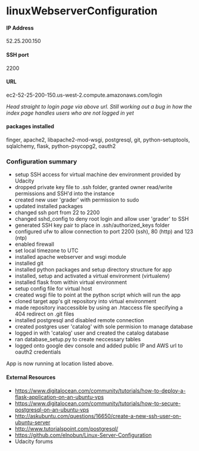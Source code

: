 # linuxWebserverConfiguration

#### IP Address
52.25.200.150

#### SSH port
2200

#### URL 
ec2-52-25-200-150.us-west-2.compute.amazonaws.com/login 

*Head straight to login page via above url.  Still working out a bug in how the index page handles users who are not logged in yet*

#### packages installed
finger,
apache2,
libapache2-mod-wsgi,
postgresql,
git,
python-setuptools,
sqlalchemy,
flask,
python-psycopg2,
oauth2

### Configuration summary

- setup SSH access for virtual machine dev environment provided by Udacity
- dropped private key file to .ssh folder, granted owner read/write permissions and SSH'd into the instance
- created new user 'grader' with permission to sudo
- updated installed packages
- changed ssh port from 22 to 2200
- changed sshd_config to deny root login and allow user 'grader' to SSH
- generated SSH key pair to place in .ssh/authorized_keys folder
- configured ufw to allow connection to port 2200 (ssh), 80 (http) and 123 (ntp)
- enabled firewall
- set local timezone to UTC
- installed apache webserver and wsgi module
- installed git 
- installed python packages and setup directory structure for app
- installed, setup and activated a virtual environment (virtualenv)
- installed flask from within virtual environment
- setup config file for virtual host
- created wsgi file to point at the python script which will run the app
- cloned target app's git repository into virtual environment
- made repository inaccessible by using an .htaccess file specifying a 404 redirect on .git files
- installed postgresql and disabled remote connection
- created postgres user 'catalog' with sole permision to manage database
- logged in with 'catalog' user and created the catalog database
- ran database_setup.py to create neccessary tables
- logged onto google dev console and added public IP and AWS url to oauth2 credentials

App is now running at location listed above.

#### External Resources
- https://www.digitalocean.com/community/tutorials/how-to-deploy-a-flask-application-on-an-ubuntu-vps
- https://www.digitalocean.com/community/tutorials/how-to-secure-postgresql-on-an-ubuntu-vps
- http://askubuntu.com/questions/16650/create-a-new-ssh-user-on-ubuntu-server
- http://www.tutorialspoint.com/postgresql/
- https://github.com/elnobun/Linux-Server-Configuration
- Udacity forums
